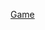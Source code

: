 <link rel="apple-touch-icon" sizes="180x180" href="https://ellioteserin.github.io/TicTacToe3D/apple-touch-icon.png">
<link rel="icon" type="image/png" sizes="32x32" href="https://ellioteserin.github.io/TicTacToe3D/favicon-32x32.png">
<link rel="icon" type="image/png" sizes="16x16" href="https://ellioteserin.github.io/TicTacToe3D/favicon-16x16.png">
<link rel="manifest" href="https://ellioteserin.github.io/TicTacToe3D/site.webmanifest">
<link rel="mask-icon" href="https://ellioteserin.github.io/TicTacToe3D/safari-pinned-tab.svg" color="#5bbad5">
<link rel="shortcut icon" href="https://ellioteserin.github.io/TicTacToe3D/favicon.ico">
<meta name="msapplication-TileColor" content="#da532c">
<meta name="msapplication-config" content="https://ellioteserin.github.io/TicTacToe3D/browserconfig.xml">
<meta name="theme-color" content="#ffffff">

<a href="/TicTacToe Build/index.html">Game</a>
